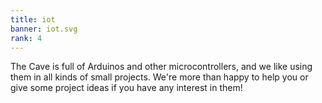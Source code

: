 ```yaml
---
title: iot
banner: iot.svg
rank: 4
---
```

The Cave is full of Arduinos and other microcontrollers, and we like using them in all kinds of small projects. We're more than happy to help you or give some project ideas if you have any interest in them!
